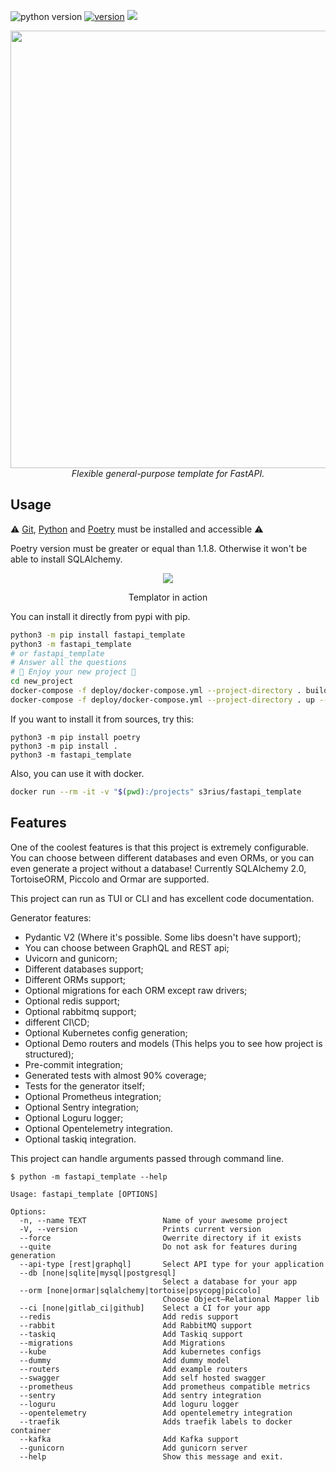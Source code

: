 ![python version](https://img.shields.io/pypi/pyversions/fastapi_template?style=for-the-badge) [![version](https://img.shields.io/pypi/v/fastapi_template?style=for-the-badge)](https://pypi.org/project/fastapi-template/)
[![](https://img.shields.io/pypi/dm/fastapi_template?style=for-the-badge)](https://pypi.org/project/fastapi-template/)
<div align="center">
<img src="https://raw.githubusercontent.com/s3rius/FastAPI-template/master/images/logo.png" width=700>
<div><i>Flexible general-purpose template for FastAPI.</i></div>
</div>

## Usage

⚠️ [Git](https://git-scm.com/downloads), [Python](https://www.python.org/) and [Poetry](https://python-poetry.org/) must be installed and accessible ⚠️

Poetry version must be greater or equal than 1.1.8. Otherwise it won't be able to install SQLAlchemy.

<div align="center">
 <a href="https://asciinema.org/a/ig0oi0fOq1hxqnW5X49XaaHIT" target="_blank"><img src="https://asciinema.org/a/ig0oi0fOq1hxqnW5X49XaaHIT.svg" /></a>
  <p>Templator in action</p>
</div>

You can install it directly from pypi with pip.
```bash
python3 -m pip install fastapi_template
python3 -m fastapi_template
# or fastapi_template
# Answer all the questions
# 🍪 Enjoy your new project 🍪
cd new_project
docker-compose -f deploy/docker-compose.yml --project-directory . build
docker-compose -f deploy/docker-compose.yml --project-directory . up --build
```

If you want to install it from sources, try this:
```shell
python3 -m pip install poetry
python3 -m pip install .
python3 -m fastapi_template
```

Also, you can use it with docker.
```bash
docker run --rm -it -v "$(pwd):/projects" s3rius/fastapi_template
```

## Features

One of the coolest features is that this project is extremely configurable.
You can choose between different databases and even ORMs, or
you can even generate a project without a database!
Currently SQLAlchemy 2.0, TortoiseORM, Piccolo and Ormar are supported.

This project can run as TUI or CLI and has excellent code documentation.

Generator features:
- Pydantic V2 (Where it's possible. Some libs doesn't have support);
- You can choose between GraphQL and REST api;
- Uvicorn and gunicorn;
- Different databases support;
- Different ORMs support;
- Optional migrations for each ORM except raw drivers;
- Optional redis support;
- Optional rabbitmq support;
- different CI\CD;
- Optional Kubernetes config generation;
- Optional Demo routers and models (This helps you to see how project is structured);
- Pre-commit integration;
- Generated tests with almost 90% coverage;
- Tests for the generator itself;
- Optional Prometheus integration;
- Optional Sentry integration;
- Optional Loguru logger;
- Optional Opentelemetry integration.
- Optional taskiq integration.


This project can handle arguments passed through command line.

```shell
$ python -m fastapi_template --help

Usage: fastapi_template [OPTIONS]

Options:
  -n, --name TEXT                 Name of your awesome project
  -V, --version                   Prints current version
  --force                         Owerrite directory if it exists
  --quite                         Do not ask for features during generation
  --api-type [rest|graphql]       Select API type for your application
  --db [none|sqlite|mysql|postgresql]
                                  Select a database for your app
  --orm [none|ormar|sqlalchemy|tortoise|psycopg|piccolo]
                                  Choose Object–Relational Mapper lib
  --ci [none|gitlab_ci|github]    Select a CI for your app
  --redis                         Add redis support
  --rabbit                        Add RabbitMQ support
  --taskiq                        Add Taskiq support
  --migrations                    Add Migrations
  --kube                          Add kubernetes configs
  --dummy                         Add dummy model
  --routers                       Add example routers
  --swagger                       Add self hosted swagger
  --prometheus                    Add prometheus compatible metrics
  --sentry                        Add sentry integration
  --loguru                        Add loguru logger
  --opentelemetry                 Add opentelemetry integration
  --traefik                       Adds traefik labels to docker container
  --kafka                         Add Kafka support
  --gunicorn                      Add gunicorn server
  --help                          Show this message and exit.
```
